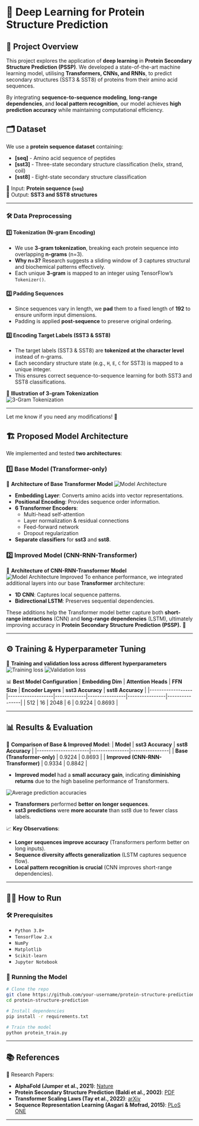 # 🧬 Deep Learning for Protein Structure Prediction

## 📌 Project Overview
This project explores the application of **deep learning** in **Protein Secondary Structure Prediction (PSSP)**. We developed a state-of-the-art machine learning model, utilising **Transformers, CNNs, and RNNs**, to predict secondary structures (SST3 & SST8) of proteins from their amino acid sequences.

By integrating **sequence-to-sequence modeling**, **long-range dependencies**, and **local pattern recognition**, our model achieves **high prediction accuracy** while maintaining computational efficiency.

## 🗂️ Dataset
We use a **protein sequence dataset** containing:
- **[seq]** - Amino acid sequence of peptides
- **[sst3]** - Three-state secondary structure classification (helix, strand, coil)
- **[sst8]** - Eight-state secondary structure classification

🔹 Input: **Protein sequence (`seq`)**  
🔹 Output: **SST3 and SST8 structures**

---

### 🛠️ **Data Preprocessing**

#### **1️⃣ Tokenization (N-gram Encoding)**
- We use **3-gram tokenization**, breaking each protein sequence into overlapping **n-grams** (n=3).
- **Why n=3?** Research suggests a sliding window of 3 captures structural and biochemical patterns effectively.
- Each unique **3-gram** is mapped to an integer using TensorFlow’s `Tokenizer()`.

#### **2️⃣ Padding Sequences**
- Since sequences vary in length, we **pad** them to a fixed length of **192** to ensure uniform input dimensions.
- Padding is applied **post-sequence** to preserve original ordering.

#### **3️⃣ Encoding Target Labels (SST3 & SST8)**
- The target labels (SST3 & SST8) are **tokenized at the character level** instead of n-grams.
- Each secondary structure state (e.g., `H`, `E`, `C` for SST3) is mapped to a unique integer.
- This ensures correct sequence-to-sequence learning for both SST3 and SST8 classifications.

🔹 **Illustration of 3-gram Tokenization**  
![3-Gram Tokenization](images/vectorisation.png)

---

Let me know if you need any modifications! 🚀

## 🏗️ Proposed Model Architecture
We implemented and tested **two architectures**:

### 1️⃣ **Base Model** (Transformer-only)
🔹 **Architecture of Base Transformer Model** 
![Model Architecture](images/transformer.png)
- **Embedding Layer**: Converts amino acids into vector representations.
- **Positional Encoding**: Provides sequence order information.
- **6 Transformer Encoders**:
  - Multi-head self-attention
  - Layer normalization & residual connections
  - Feed-forward network 
  - Dropout regularization 
- **Separate classifiers** for **sst3** and **sst8**.

### 2️⃣ **Improved Model** (CNN-RNN-Transformer) 
🔹 **Architecture of CNN-RNN-Transformer Model**  
![Model Architecture Improved](images/lstmcnn.png)
To enhance performance, we integrated additional layers into our base **Transformer** architecture:  
- **1D CNN**: Captures local sequence patterns.  
- **Bidirectional LSTM**: Preserves sequential dependencies.  

These additions help the Transformer model better capture both **short-range interactions** (CNN) and **long-range dependencies** (LSTM), ultimately improving accuracy in **Protein Secondary Structure Prediction (PSSP).** 🚀

---

## ⚙️ Training & Hyperparameter Tuning
🔹 **Training and validation loss across different hyperparameters** 
![Training loss](images/trainsst3.png)
![Validation loss](images/valsst3.png)

📊 **Best Model Configuration**
| **Embedding Dim** | **Attention Heads** | **FFN Size** | **Encoder Layers** | **sst3 Accuracy** | **sst8 Accuracy** |
|------------------|-------------------|-------------|----------------|----------------|----------------|
| 512              | 16                 | 2048        | 6              | 0.9224         | 0.8693         |

---

## 📊 Results & Evaluation
🔬 **Comparison of Base & Improved Model**:
| **Model**             | **sst3 Accuracy** | **sst8 Accuracy** |
|----------------------|----------------|----------------|
| **Base (Transformer-only)** | 0.9224 | 0.8693 |
| **Improved (CNN-RNN-Transformer)** | 0.9334 | 0.8842 |

- **Improved model** had a **small accuracy gain**, indicating **diminishing returns** due to the high baseline performance of Transformers.

![Average prediction accuracies](images/seq.png)
- **Transformers** performed **better on longer sequences**.
- **sst3 predictions** were **more accurate** than sst8 due to fewer class labels.

📈 **Key Observations**:
- **Longer sequences improve accuracy** (Transformers perform better on long inputs).
- **Sequence diversity affects generalization** (LSTM captures sequence flow).
- **Local pattern recognition is crucial** (CNN improves short-range dependencies).

---

## 🏃‍♂️ How to Run
### 🛠 Prerequisites
- `Python 3.8+`
- `TensorFlow 2.x`
- `NumPy`
- `Matplotlib`
- `Scikit-learn`
- `Jupyter Notebook`

### 🚀 Running the Model
```bash
# Clone the repo
git clone https://github.com/your-username/protein-structure-prediction.git
cd protein-structure-prediction

# Install dependencies
pip install -r requirements.txt

# Train the model
python protein_train.py
```

---

## 📚 References
📄 Research Papers:
- **AlphaFold (Jumper et al., 2021)**: [Nature](https://www.nature.com/articles/s41586-021-03819-2)
- **Protein Secondary Structure Prediction (Baldi et al., 2002)**: [PDF](http://citeseerx.ist.psu.edu/viewdoc/download?doi=10.1.1.104.7092)
- **Transformer Scaling Laws (Tay et al., 2022)**: [arXiv](https://arxiv.org/abs/2109.10686)
- **Sequence Representation Learning (Asgari & Mofrad, 2015)**: [PLoS ONE](https://doi.org/10.1371/journal.pone.0141287)
---
